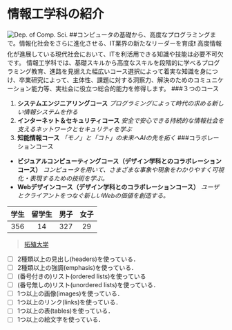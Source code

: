# 情報工学科の紹介
<!-- Markdown記法を使って学科の紹介ページを作る -->
![Dep. of Comp. Sci.](https://feng.takushoku-u.ac.jp/albums/abm00004330.jpg "情報工学科")
##コンピュータの基礎から、高度なプログラミングまで。情報化社会をさらに進化させる、IT業界の新たなリーダーを育成:exclamation:
高度情報化が進展している現代社会において、ITを利活用できる知識や技能は必要不可欠です。
情報工学科では、基礎スキルから高度なスキルを段階的に学べるプログラミング教育、進路を見据えた幅広いコース選択によって着実な知識を身につけ、卒業研究によって、主体性、課題に対する洞察力、解決のためのコミュニケーション能力等、実社会に役立つ総合的能力を修得します。
###３つのコース
1. **システムエンジニアリングコース**
*プログラミングによって時代の求める新しい情報システムを作る*
1. **インターネット＆セキュリティコース**
*安全で安心できる持続的な情報社会を支えるネットワークとセキュリティを学ぶ*
1. **知能情報コース**
*「モノ」と「コト」の未来へAIの先を拓く*
###コラボレーションコース
 - **ビジュアルコンピューティングコース（デザイン学科とのコラボレーションコース）**
 *コンピュータを用いて、さまざまな事象や現象をわかりやすく可視化・表現するための技術を学ぶ。*
  - **Webデザインコース（デザイン学科とのコラボレーションコース）**
  *ユーザとクライアントをつなぐ新しいWebの価値を創造する。*

|学生|留学生|男子|女子|
 |:---:|:---:|:---:|:---:|
 |356|14|327|29|

>[拓殖大学](http://www.takushoku-u.ac.jp "Takushoku University")



<!-- この部分より上に記述を追加して下のチェックボックスで確認する -->
- [ ] 2種類以上の見出し(headers)を使っている．
- [ ] 2種類以上の強調(emphasis)を使っている．
- [ ] (番号付きの)リスト(ordered lists)を使っている
- [ ] (番号無しの)リスト(unordered lists)を使っている．
- [ ] 1つ以上の画像(images)を使っている．
- [ ] 1つ以上のリンク(links)を使っている．
- [ ] 1つ以上の表(tables)を使っている．
- [ ] 1つ以上の絵文字を使っている．

